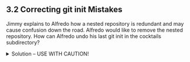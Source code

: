 
## 3.2 Correcting git init Mistakes

Jimmy explains to Alfredo how a nested repository is redundant and may cause confusion down the road. Alfredo would like to remove the nested repository. How can Alfredo undo his last git init in the cocktails subdirectory?

<details>
<summary>
  Solution – USE WITH CAUTION!
</summary>
        
### Background

Removing files from a git repository needs to be done with caution. To remove files from the working tree and not from your working directory, use

```bash
  $ rm filename
  ```

The file being removed has to be in sync with the branch head with no updates. If there are updates, the file can be removed by force by using the -f option. Similarly a directory can be removed from git using ```rm -r dirname``` or ```rm -rf dirname```.
 ### Solution

Git keeps all of its files in the ```.git``` directory. To recover from this little mistake, Alfredo can just remove the ```.git``` folder in the cocktails subdirectory by running the following command from inside the recipes directory:

```bash
  $ rm -rf cocktails/.git
  ```

But be careful! Running this command in the wrong directory, will remove the entire Git history of a project you might want to keep. Therefore, always check your current directory using the command ```pwd```.

</details>
